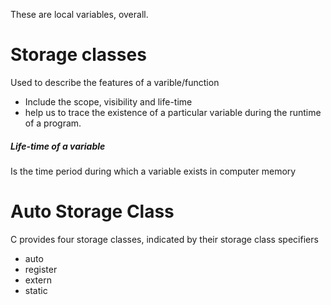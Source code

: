 These are local variables, overall. 

# Storage classes
Used to describe the features of a varible/function
- Include the scope, visibility and life-time
- help us to trace the existence of a particular variable during the runtime of a program.
##### Life-time of a variable
Is the time period during which a variable exists in computer memory

# Auto Storage Class
C provides four storage classes, indicated by their storage class specifiers
- auto
- register
- extern
- static
